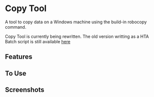 # Copy Tool
A tool to copy data on a Windows machine using the build-in robocopy command. 

Copy Tool is currently being rewritten. The old version writting as a HTA Batch script is still available [here](https://github.com/justinchapdelaine/copy-tool/tree/hta-version)

## Features

## To Use

## Screenshots
